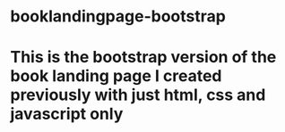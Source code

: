 # booklandingpage-bootstrap
# This is the bootstrap version of the book landing page I created previously with just html, css and javascript only

